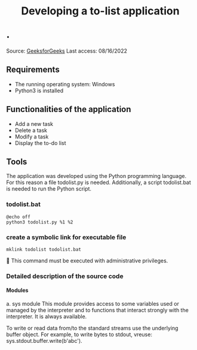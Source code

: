 # <p style="text-align:center">Developing a to-list application</p>.
Source: [GeeksforGeeks](https://www.geeksforgeeks.org/how-to-make-a-todo-list-cli-application-using-python/)
Last access: 08/16/2022

## Requirements 
+ The running operating system: Windows
+ Python3 is installed

## Functionalities of the application 
+ Add a new task
+ Delete a task 
+ Modify a task 
+ Display the to-do list 

## Tools 
The application was developed using the Python programming language. For this reason a file todolist.py is needed. Additionally, a script todolist.bat is needed to run the Python script.

### todolist.bat

    @echo off
    python3 todolist.py %1 %2

### create a symbolic link for executable file
    mklink todolist todolist.bat
:memo: This command must be executed with administrative privileges.

### Detailed description of the source code
#### Modules
a. sys module
This module provides access to some variables used or managed by the interpreter and to functions that interact strongly with the interpreter. It is always available.

To write or read data from/to the standard streams use the underlying buffer object. For example, to write bytes to stdout, vreuse: sys.stdout.buffer.write(b'abc').